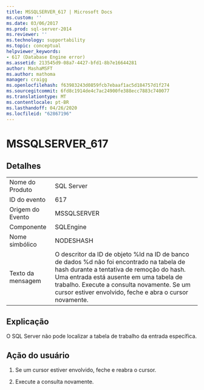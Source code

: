 ```yaml
---
title: MSSQLSERVER_617 | Microsoft Docs
ms.custom: ''
ms.date: 03/06/2017
ms.prod: sql-server-2014
ms.reviewer: ''
ms.technology: supportability
ms.topic: conceptual
helpviewer_keywords:
- 617 (Database Engine error)
ms.assetid: 213545d9-08a7-4427-bfd1-8b7e16644281
author: MashaMSFT
ms.author: mathoma
manager: craigg
ms.openlocfilehash: f63983243d0859fcb7ebaaf1ac5d184757d1f274
ms.sourcegitcommit: 6fd8c1914de4c7ac24900fe388ecc7883c740077
ms.translationtype: MT
ms.contentlocale: pt-BR
ms.lasthandoff: 04/26/2020
ms.locfileid: "62867196"
---
```

# <a name="mssqlserver_617"></a>MSSQLSERVER_617
    
## <a name="details"></a>Detalhes  
  
|||  
|-|-|  
|Nome do Produto|SQL Server|  
|ID do evento|617|  
|Origem do Evento|MSSQLSERVER|  
|Componente|SQLEngine|  
|Nome simbólico|NODESHASH|  
|Texto da mensagem|O descritor da ID de objeto %ld na ID de banco de dados %d não foi encontrado na tabela de hash durante a tentativa de remoção do hash. Uma entrada está ausente em uma tabela de trabalho. Execute a consulta novamente. Se um cursor estiver envolvido, feche e abra o cursor novamente.|  
  
## <a name="explanation"></a>Explicação  
 O SQL Server não pode localizar a tabela de trabalho da entrada específica.  
  
## <a name="user-action"></a>Ação do usuário  
  
1.  Se um cursor estiver envolvido, feche e reabra o cursor.  
  
2.  Execute a consulta novamente.  
  
  
